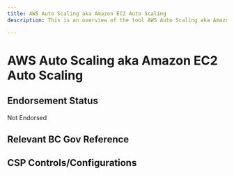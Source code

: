 ```yaml
---
title: AWS Auto Scaling aka Amazon EC2 Auto Scaling
description: This is an overview of the tool AWS Auto Scaling aka Amazon EC2 Auto Scaling, and its current status  within BC Gov.

---
```

<!---
Note: this is a generated file.  You should not edit it directly.  Please check https://github.com/bcgov/cloud-pathfinder for details.
-->
# AWS Auto Scaling aka Amazon EC2 Auto Scaling



## Endorsement Status
Not Endorsed

## Relevant BC Gov Reference


## CSP Controls/Configurations
